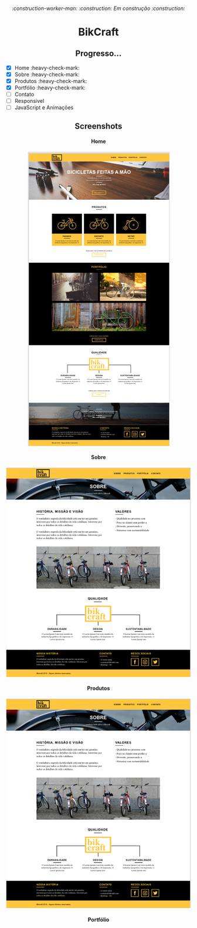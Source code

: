 <h6 align="center"> 
:construction-worker-man: 	:construction: Em construção 	:construction:
</h6 >
<h1 align="center"> BikCraft
</h1>

<h2 align="center" > Progresso... </h2>

- [x] Home :heavy-check-mark:
- [x] Sobre :heavy-check-mark:
- [x] Produtos :heavy-check-mark:
- [x] Portfólio :heavy-check-mark:
- [ ] Contato
- [ ] Responsivel
- [ ] JavaScript e Animações

<h2 align="center"> 
Screenshots 
</h2>

<h4 align="center"> 
Home 
</h4>
<h4 align="center"> 
<img src="https://github.com/AdilsonMJ/CURSO-FRONTEND-ORIGAMID/blob/main/BikCraft/wireframe/screenshots/Home.png"  >
</h4>

<h4 align="center"> 
Sobre 
</h4>
<h4 align="center"> 
<img src="https://github.com/AdilsonMJ/CURSO-FRONTEND-ORIGAMID/blob/main/BikCraft/wireframe/screenshots/sobre.png" >
</h4>

<h4 align="center"> 
Produtos 
</h4>
<h4 align="center"> 
<img src="https://github.com/AdilsonMJ/CURSO-FRONTEND-ORIGAMID/blob/main/BikCraft/wireframe/screenshots/sobre.png" >
</h4>

<h4 align="center"> 
Portfólio 
</h4>
<h4 align="center"> 
<img src="" >
</h4>
